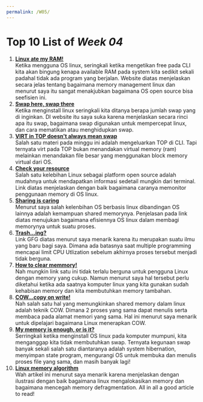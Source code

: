 ```yaml
---
permalink: /W05/
---
```


# Top 10 List of _Week 04_

1. [**Linux ate my RAM!**](https://www.linuxatemyram.com/)<br>
Ketika mengguna OS linux, seringkali ketika mengetikan free pada CLI kita akan bingung kenapa available RAM pada system kita sedikit sekali padahal tidak ada program yang berjalan. Website diatas menjelaskan secara jelas tentang bagaimana memory management linux dan menurut saya itu sangat menakjubkan bagaimana OS open source bisa seefisien ini.
2. [**Swap here, swap there**](https://www.hostingpangeran.co.id/blog/penjelasan-swap-linux/)<br>
Ketika menginstall linux seringkali kita ditanya berapa jumlah swap yang di inginkan. DI website itu saya suka karena menjelaskan secara rinci apa itu swap, bagaimana swap digunakan untuk mempercepat linux, dan cara mematikan atau menghidupkan swap.
3. [**VIRT in TOP doesn't always mean swap**](https://serverfault.com/questions/138427/what-does-virtual-memory-size-in-top-mean)<br>
Salah satu materi pada minggu ini adalah mengeluarkan TOP di CLI. Tapi ternyata virt pada TOP bukan menandakan virtual memory (ram) melainkan menandakan file besar yang menggunakan block memory virtual dari OS.
4. [**Check your resource**](https://www.binarytides.com/linux-command-check-memory-usage/)<br>
Salah satu kelebihan Linux sebagai platform open source adalah mudahnya untuk mendapatkan informasi sedetail mungkin dari terminal. Link diatas menjelaskan dengan baik bagaimana caranya memonitor penggunaan memory di OS linux.
5. [**Sharing is caring**](https://www.csl.mtu.edu/cs4411.ck/www/NOTES/process/shm/what-is-shm.html)<br>
Menurut saya salah kelenbihan OS berbasis linux dibandingan OS lainnya adalah kemampuan shared memorynya. Penjelasan pada link diatas menujukan bagaimana efisiennya OS linux dalam membagi memorynya untuk suatu proses.
6. [**Trash...ing?**](https://www.geeksforgeeks.org/techniques-to-handle-thrashing/)<br>
Link GFG diatas menurut saya menarik karena itu merupakan suatu ilmu yang baru bagi saya. Dimana ada batasnya saat multiple programming mencapai limit CPU Utlization sebelum akhirnya proses tersebut menjadi tidak berguna.
7. [**How to clear memmory!**](https://www.tecmint.com/clear-ram-memory-cache-buffer-and-swap-space-on-linux/)<br>
Nah mungkin link satu ini tidak terlalu berguna untuk pengguna Linux dengan memory yang cukup. Namun menurut saya hal tersebut perlu diketahui ketika ada saatnya komputer linux yang kita gunakan sudah kehabisan memory dan kita membutuhkan memory tambahan.
8. [**COW...copy on write!**](https://www.geeksforgeeks.org/copy-on-write/)<br>
Nah salah satu hal yang memungkinkan shared memory dalam linux adalah teknik COW. Dimana 2 proses yang sama dapat menulis serta membaca pada alamat memori yang sama. Hal ini menurut saya menarik untuk dipelajari bagaimana Linux menerapkan COW.
9. [**My memory is enough, or is it?**](https://www.redhat.com/en/blog/do-we-really-need-swap-modern-systems)<br>
Serringkali ketika menginstall OS linux pada komputer mumpuni, kita menganggap kita tidak membutuhkan swap. Ternyata kegunaan swap banyak sekali salah satu diantaranya adalah system hibernation, menyimpan state program, mengurangi OS untuk membuka dan menulis proses file yang sama, dan masih banyak lagi!
10. [**Linux memory algorithm**](https://medium.com/@huynhquangthao/linux-large-memory-allocation-history-570730b09c95)<br>
Wah artikel ini menurut saya menarik karena menjelaskan dengan ilustrasi dengan baik bagaimana linux mengalokasikan memory dan bagaimana mencegah memory defragmentation. All in all a good article to read!